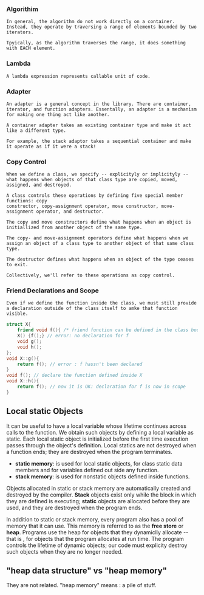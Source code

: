 ### Algorithim 
    In general, the algorithm do not work directly on a container. Instead, they operate by traversing a range of elements bounded by two iterators.

    Tpyically, as the algorithm traverses the range, it does something with EACH element.

### Lambda
    A lambda expression represents callable unit of code.

### Adapter
    An adapter is a general concept in the library. There are container, iterator, and function adapters. Essentally, an adapter is a mechanism for making one thing act like another.

    A container adapter takes an existing container type and make it act like a different type.

    For example, the stack adaptor takes a sequential container and make it operate as if it were a stack!

### Copy Control
    When we define a class, we specify -- explicityly or implicityly -- what happens when objects of that class type are copied, moved, assigned, and destroyed.

    A class controls these operations by defining five special member functions: copy 
    constructor, copy-assignment operator, move constructor, move-assignment operator, and destructor.

    The copy and move constructors define what happens when an object is initiallized from another object of the same type.

    The copy- and move-assignment operators define what happens when we assign an object of a class type to another object of that same class type.

    The destructor defines what happens when an object of the type ceases to exit. 

    Collectively, we'll refer to these operations as copy control.

### Friend Declarations and Scope  
    Even if we define the function inside the class, we must still provide a declaration outside of the class itself to amke that function visible.
```C++
struct X{
    friend void f(){ /* friend function can be defined in the class body*/}
    X() {f();} // error: no declaration for f
    void g();
    void h();
};
void X::g(){
    return f(); // error : f hassn't been declared
}
void f(); // declare the function defined inside X
void X::h(){
    return f(); // now it is OK: declaration for f is now in scope
}
```

## Local static Objects
It can be useful to have a local variable whose lifetime continues across calls to the function. We obtain such objects by defining a local variable as static. Each local static object is initialized before the first time execution passes through the object's definition. Local statics are not destroyed when a function ends; they are destroyed when the program terminates.

- **static memory**: is used for local static objects, for class static data members and for variables defined out side any function.
- **stack memory**: is used for nonstatic objects defined inside functions. 

Objects allocated in static or stack memory are automatically created and destroyed by the compiler. **Stack** objects exist only while the block in which they are defined is executing; **static** objects are allocated before they are used, and they are destroyed when the program ends.

In addition to static or stack memory, every program also has a pool of memory that it can use. This memory is referred to as the **free store** or **heap**. Programs use the heap for objects that they dynamiclly allocate -- that is , for objects that the program allocates at run time. 
The program controls the lifetime of dynamic objects; our code must explicity destroy such objects when they are no longer needed.

## "heap data structure" vs "heap memory"
They are not related. "heap memory" means : a pile of stuff. 

